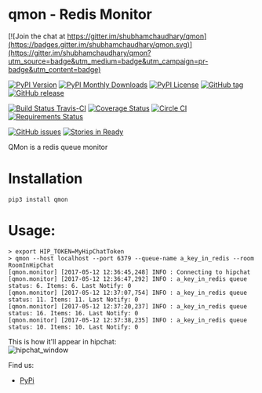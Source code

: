 qmon - Redis Monitor
====================

[![Join the chat at https://gitter.im/shubhamchaudhary/qmon](https://badges.gitter.im/shubhamchaudhary/qmon.svg)](https://gitter.im/shubhamchaudhary/qmon?utm_source=badge&utm_medium=badge&utm_campaign=pr-badge&utm_content=badge)

[![PyPI Version](https://img.shields.io/pypi/v/qmon.svg)](https://pypi.python.org/pypi/qmon) [![PyPI Monthly Downloads](https://img.shields.io/pypi/dm/qmon.svg)](https://pypi.python.org/pypi/qmon) [![PyPI License](https://img.shields.io/pypi/l/qmon.svg)](https://pypi.python.org/pypi/qmon) [![GitHub tag](https://img.shields.io/github/tag/shubhamchaudhary/qmon.svg)](https://github.com/shubhamchaudhary/qmon/releases) [![GitHub release](https://img.shields.io/github/release/shubhamchaudhary/qmon.svg)](https://github.com/shubhamchaudhary/qmon/releases/latest)

[![Build Status Travis-CI](https://travis-ci.org/shubhamchaudhary/qmon.svg)](https://travis-ci.org/shubhamchaudhary/qmon) [![Coverage Status](https://coveralls.io/repos/shubhamchaudhary/qmon/badge.svg?branch=master)](https://coveralls.io/r/shubhamchaudhary/qmon?branch=master) [![Circle CI](https://circleci.com/gh/shubhamchaudhary/qmon.svg?style=svg)](https://circleci.com/gh/shubhamchaudhary/qmon) [![Requirements Status](https://requires.io/github/shubhamchaudhary/qmon/requirements.svg?branch=master)](https://requires.io/github/shubhamchaudhary/qmon/requirements/?branch=master)

[![GitHub issues](https://img.shields.io/github/issues/shubhamchaudhary/qmon.svg?style=plastic)](https://github.com/shubhamchaudhary/qmon/issues) [![Stories in Ready](https://badge.waffle.io/shubhamchaudhary/qmon.png?label=ready&title=Ready)](https://waffle.io/shubhamchaudhary/qmon)

QMon is a redis queue monitor 

# Installation
```shell
pip3 install qmon
```


# Usage:

```shell
> export HIP_TOKEN=MyHipChatToken
> qmon --host localhost --port 6379 --queue-name a_key_in_redis --room RoomInHipChat
[qmon.monitor] [2017-05-12 12:36:45,248] INFO : Connecting to hipchat
[qmon.monitor] [2017-05-12 12:36:47,292] INFO : a_key_in_redis queue status: 6. Items: 6. Last Notify: 0
[qmon.monitor] [2017-05-12 12:37:07,754] INFO : a_key_in_redis queue status: 11. Items: 11. Last Notify: 0
[qmon.monitor] [2017-05-12 12:37:20,237] INFO : a_key_in_redis queue status: 16. Items: 16. Last Notify: 0
[qmon.monitor] [2017-05-12 12:37:38,235] INFO : a_key_in_redis queue status: 10. Items: 10. Last Notify: 0
```

This is how it'll appear in hipchat:  
![hipchat_window](http://i.imgur.com/G1vnPUm.png)


Find us:
  * [PyPi](https://pypi.python.org/pypi/qmon)   

